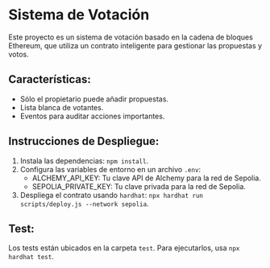 # Sistema de Votación

Este proyecto es un sistema de votación basado en la cadena de bloques Ethereum, que utiliza un contrato inteligente para gestionar las propuestas y votos.

## Características:

- Sólo el propietario puede añadir propuestas.
- Lista blanca de votantes.
- Eventos para auditar acciones importantes.

## Instrucciones de Despliegue:

1. Instala las dependencias: `npm install`.
2. Configura las variables de entorno en un archivo `.env`:
   - ALCHEMY_API_KEY: Tu clave API de Alchemy para la red de Sepolia.
   - SEPOLIA_PRIVATE_KEY: Tu clave privada para la red de Sepolia.
3. Despliega el contrato usando `hardhat`: `npx hardhat run scripts/deploy.js --network sepolia`.

## Test:

Los tests están ubicados en la carpeta `test`. Para ejecutarlos, usa `npx hardhat test`.
